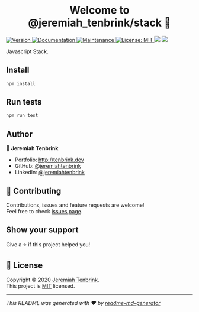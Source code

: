 <h1 align="center">Welcome to @jeremiah_tenbrink/stack 👋</h1>
<p>
  <a href="https://www.npmjs.com/package/@jeremiah_tenbrink/stack" target="_blank">
    <img alt="Version" src="https://img.shields.io/npm/v/@jeremiah_tenbrink/stack.svg">
  </a>
  <a href="https://jeremiahtenbrink.github.io/queue" target="_blank">
    <img alt="Documentation" src="https://img.shields.io/badge/documentation-yes-brightgreen.svg" />
  </a>
  <a href="https://github.com/jeremiahtenbrink/stack/graphs/commit-activity" target="_blank">
    <img alt="Maintenance" src="https://img.shields.io/badge/Maintained%3F-yes-green.svg" />
  </a>
  <a href="https://github.com/jeremiahtenbrink/stack/blob/master/LICENSE" target="_blank">
    <img alt="License: MIT" src="https://img.shields.io/github/license/jeremiahtenbrink/stack" />
  </a>
<a href="https://codeclimate.com/github/jeremiahtenbrink/stack/maintainability"><img src="https://api.codeclimate.com/v1/badges/22861f9c6270a507ff6e/maintainability" /></a>
<a href="https://codeclimate.com/github/jeremiahtenbrink/stack/test_coverage"><img src="https://api.codeclimate.com/v1/badges/22861f9c6270a507ff6e/test_coverage" /></a>
</p>


Javascript Stack.

## Install

```sh
npm install
```

## Run tests

```sh
npm run test
```

## Author

👤 **Jeremiah Tenbrink**

* Portfolio: http://tenbrink.dev
* GitHub: [@jeremiahtenbrink](https://github.com/jeremiahtenbrink)
* LinkedIn: [@jeremiahtenbrink](https://linkedin.com/in/jeremiahtenbrink)

## 🤝 Contributing

Contributions, issues and feature requests are welcome!<br />Feel free to check [issues page](https://github.com/jeremiahtenbrink/stack/issues). 

## Show your support

Give a ⭐️ if this project helped you!

## 📝 License

Copyright © 2020 [Jeremiah Tenbrink](https://github.com/jeremiahtenbrink).<br />
This project is [MIT](https://github.com/jeremiahtenbrink/stack/blob/master/LICENSE) licensed.

***
_This README was generated with ❤️ by [readme-md-generator](https://github.com/kefranabg/readme-md-generator)_
